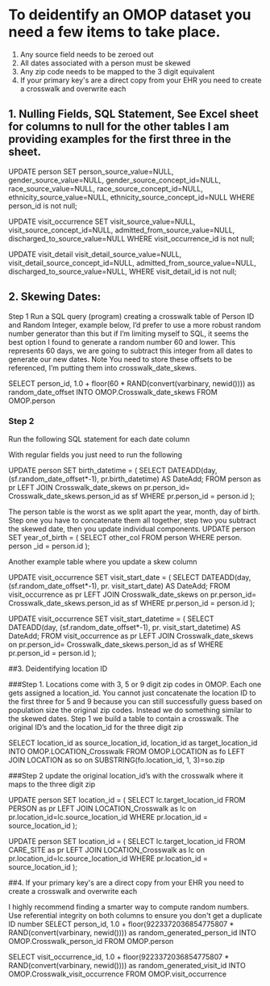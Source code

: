 # To deidentify an OMOP dataset you need a few items to take place. 

1.	Any source field needs to be zeroed out
2.	All dates associated with a person must be skewed
3.	Any zip code needs to be mapped to the 3 digit equivalent
4.	If your primary key's are a direct copy from your EHR you need to create a crosswalk and overwrite each


## 1. Nulling Fields, SQL Statement, See Excel sheet for columns to null for the other tables I am providing examples for the first three in the sheet.

UPDATE person
SET person_source_value=NULL,
gender_source_value=NULL,
gender_source_concept_id=NULL,
race_source_value=NULL,
race_source_concept_id=NULL,
ethnicity_source_value=NULL,
ethnicity_source_concept_id=NULL
WHERE person_id is not null;

UPDATE visit_occurrence
SET visit_source_value=NULL,
visit_source_concept_id=NULL,
admitted_from_source_value=NULL,
discharged_to_source_value=NULL
WHERE visit_occurrence_id is not null;

UPDATE visit_detail
visit_detail_source_value=NULL,
visit_detail_source_concept_id=NULL,
admitted_from_source_value=NULL,
discharged_to_source_value=NULL,
WHERE visit_detail_id is not null;


## 2. Skewing Dates:

Step 1 Run a SQL query (program) creating a crosswalk table of Person ID and Random Integer, example below, I’d prefer to use a more robust random number generator than this but if I’m limiting myself to SQL, it seems the best option I found to generate a random number 60 and lower. This represents 60 days, we are going to subtract this integer from all dates to generate our new dates. Note You need to store these offsets to be referenced, I’m putting them into crosswalk_date_skews.

SELECT person_id, 1.0 + floor(60 * RAND(convert(varbinary, newid()))) as random_date_offset
INTO OMOP.Crosswalk_date_skews
FROM OMOP.person


### Step 2

Run the following SQL statement for each date column

With regular fields you just need to run the following

UPDATE person
SET birth_datetime = (
SELECT DATEADD(day, (sf.random_date_offset*-1), pr.birth_datetime) AS DateAdd;
FROM person as pr
LEFT JOIN Crosswalk_date_skews on pr.person_id= Crosswalk_date_skews.person_id as sf
WHERE pr.person_id = person.id
);

The person table is the worst as we split apart the year, month, day of birth. Step one you have to concatenate them all together, step two you subtract the skewed date, then you update individual components. 
UPDATE person
SET year_of_birth = (
SELECT other_col
FROM person
WHERE person. person _id = person.id
);


Another example table where you update a skew column

UPDATE visit_occurrence
SET visit_start_date = (
SELECT DATEADD(day, (sf.random_date_offset*-1), pr. visit_start_date) AS DateAdd;
FROM visit_occurrence as pr
LEFT JOIN Crosswalk_date_skews on pr.person_id= Crosswalk_date_skews.person_id as sf
WHERE pr.person_id = person.id
);

UPDATE visit_occurrence
SET visit_start_datetime = (
SELECT DATEADD(day, (sf.random_date_offset*-1), pr. visit_start_datetime) AS DateAdd;
FROM visit_occurrence as pr
LEFT JOIN Crosswalk_date_skews on pr.person_id= Crosswalk_date_skews.person_id as sf
WHERE pr.person_id = person.id
);




##3. Deidentifying location ID

###Step 1. Locations come with 3, 5 or 9 digit zip codes in OMOP. Each one gets assigned a location_id. You cannot just concatenate the location ID to the first three for 5 and 9 because you can still successfully guess based on population size the original zip codes. Instead we do something similar to the skewed dates. Step 1 we build a table to contain a crosswalk. The original ID’s and the location_id for the three digit zip


SELECT location_id as source_location_id, location_id as target_location_id
INTO OMOP.LOCATION_Crosswalk
FROM OMOP.LOCATION as fo
LEFT JOIN LOCATION as so on SUBSTRING(fo.location_id, 1, 3)=so.zip
	


###Step 2 update the original location_id’s with the crosswalk where it maps to the three digit zip

UPDATE person
SET location_id = (
SELECT lc.target_location_id
FROM PERSON as pr
LEFT JOIN LOCATION_Crosswalk as lc on pr.location_id=lc.source_location_id
WHERE pr.location_id = source_location_id
);


UPDATE person
SET location_id = (
SELECT lc.target_location_id
FROM CARE_SITE as pr
LEFT JOIN LOCATION_Crosswalk as lc on pr.location_id=lc.source_location_id
WHERE pr.location_id = source_location_id
);


##4.  If your primary key's are a direct copy from your EHR you need to create a crosswalk and overwrite each


I highly recommend finding a smarter way to compute random numbers. Use referential integrity on both columns to ensure you don't get a duplicate ID number
SELECT person_id, 1.0 + floor(9223372036854775807 * RAND(convert(varbinary, newid()))) as random_generated_person_id
INTO OMOP.Crosswalk_person_id
FROM OMOP.person

SELECT visit_occurrence_id, 1.0 + floor(9223372036854775807 * RAND(convert(varbinary, newid()))) as random_generated_visit_id
INTO OMOP.Crosswalk_visit_occurrence
FROM OMOP.visit_occurrence
